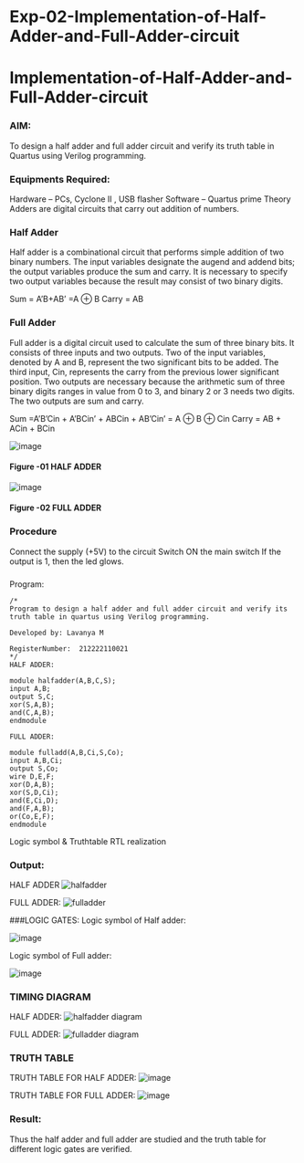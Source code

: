 # Exp-02-Implementation-of-Half-Adder-and-Full-Adder-circuit

# Implementation-of-Half-Adder-and-Full-Adder-circuit
### AIM:
To design a half adder and full adder circuit and verify its truth table in Quartus using Verilog programming.

### Equipments Required:
Hardware – PCs, Cyclone II , USB flasher
Software – Quartus prime
Theory
Adders are digital circuits that carry out addition of numbers.

### Half Adder
Half adder is a combinational circuit that performs simple addition of two binary numbers. The input variables designate the augend and addend bits; the output variables produce the sum and carry. It is necessary to specify two output variables because the result may consist of two binary digits.

Sum = A’B+AB’ =A ⊕ B Carry = AB

### Full Adder
Full adder is a digital circuit used to calculate the sum of three binary bits. It consists of three inputs and two outputs. Two of the input variables, denoted by A and B, represent the two significant bits to be added. The third input, Cin, represents the carry from the previous lower significant position. Two outputs are necessary because the arithmetic sum of three binary digits ranges in value from 0 to 3, and binary 2 or 3 needs two digits. The two outputs are sum and carry.

Sum =A’B’Cin + A’BCin’ + ABCin + AB’Cin’ = A ⊕ B ⊕ Cin Carry = AB + ACin + BCin

 ![image](https://user-images.githubusercontent.com/36288975/163552156-a13e5a56-c638-4110-97d9-8896907c8d25.png)

#### Figure -01 HALF ADDER 


![image](https://user-images.githubusercontent.com/36288975/163552057-b3547877-6d07-45b4-b7e0-bcfebfad9e1d.png)

#### Figure -02 FULL ADDER 

### Procedure

Connect the supply (+5V) to the circuit
Switch ON the main switch
If the output is 1, then the led glows.
### 
Program:
```
/*
Program to design a half adder and full adder circuit and verify its truth table in quartus using Verilog programming.

Developed by: Lavanya M

RegisterNumber:  212222110021
*/
HALF ADDER:

module halfadder(A,B,C,S);
input A,B;
output S,C;
xor(S,A,B);
and(C,A,B);
endmodule

FULL ADDER:

module fulladd(A,B,Ci,S,Co);
input A,B,Ci;
output S,Co;
wire D,E,F;
xor(D,A,B);
xor(S,D,Ci);
and(E,Ci,D);
and(F,A,B);
or(Co,E,F);
endmodule
```
Logic symbol & Truthtable
RTL realization

### Output:  
HALF ADDER
![halfadder](https://user-images.githubusercontent.com/120103862/229356243-981ac1ec-a46b-4c67-a1d5-cce1abe0151b.png)

FULL ADDER:
![fulladder](https://user-images.githubusercontent.com/120103862/229356298-fb2f9e3b-1858-4963-b7f9-c0b03b2f7767.png)

###LOGIC GATES:
Logic symbol of Half adder:

![image](https://user-images.githubusercontent.com/120103862/229356774-38037677-e0d0-471f-b346-af600f11842f.png)

Logic symbol of Full adder:

![image](https://user-images.githubusercontent.com/120103862/229356797-d1dc6875-4185-4669-9063-198083953d11.png)


### TIMING DIAGRAM
HALF ADDER:
![halfadder diagram](https://user-images.githubusercontent.com/120103862/229356405-29f8c3ab-88f8-4168-aa69-4c27621d713f.png)

FULL ADDER:
![fulladder diagram](https://user-images.githubusercontent.com/120103862/229356379-3b2fef4a-9983-4bfd-84f3-13a1092798dd.png)

### TRUTH TABLE 

 TRUTH TABLE FOR HALF ADDER:
![image](https://user-images.githubusercontent.com/120103862/229356445-1963a551-7a81-4649-bb70-ba37682a9e48.png)

TRUTH TABLE FOR FULL ADDER:
![image](https://user-images.githubusercontent.com/120103862/229356458-9247a8ae-7079-413d-9984-e3ac54e46c43.png)

### Result:
Thus the half adder and full adder are studied and the truth table for different logic gates are verified.
